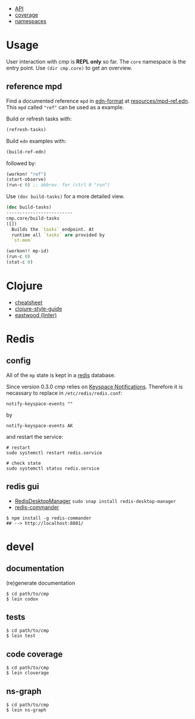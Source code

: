 



* [API](./api)
* [coverage](./coverage)
* [namespaces](./graph.png)


# Usage

User interaction with *cmp* is **REPL only** so far. The `core`
namespace is the entry point. Use `(dir cmp.core)` to get an
overview.

## reference mpd

Find a documented reference `mpd` in
[edn-format](https://github.com/edn-format/edn) 
at [resources/mpd-ref.edn](../resources/mpd-ref.edn).
This `mpd` called `"ref"` can be used as a example.

Build or refresh tasks with:
```clojure
(refresh-tasks)
```

Build `edn` examples with:

```clojure
(build-ref-edn)
```

followed by:

```clojure
(workon! "ref")
(start-observe)
(run-c 0) ;; abbrev. for (ctrl 0 "run") 
```

Use `(doc build-tasks)` for a more detailed view.

```clojure
(doc build-tasks)
-------------------------
cmp.core/build-tasks
([])
  Builds the `tasks` endpoint. At
  runtime all `tasks` are provided by
  `st-mem` 
```

```clojure
(workon!! mp-id)
(run-c 0)
(stat-c 0)
```

# Clojure

* [cheatsheet](https://clojure.org/api/cheatsheet)
* [clojure-style-guide](https://github.com/bbatsov/clojure-style-guide)
* [eastwood (linter)](https://github.com/jonase/eastwood)

# Redis
## config

All of the `mp` state is kept in a [redis](https://redis.io) database.

Since version 0.3.0 *cmp* relies on [Keyspace Notifications](https://redis.io/topics/notifications).
Therefore it is necassary to replace in `/etc/redis/redis.conf`:

```shell
notify-keyspace-events ""
```

by

```shell
notify-keyspace-events AK

```

and restart the service:


```shell
# restart
sudo systemctl restart redis.service

# check state
sudo systemctl status redis.service
```

## redis gui

* [RedisDesktopManager](https://github.com/uglide/RedisDesktopManager) `sudo snap install redis-desktop-manager`
* [redis-commander](https://github.com/joeferner/redis-commander)

```shell
$ npm install -g redis-commander
## --> http://localhost:8081/
```

# devel
## documentation

(re)generate documentation

```shell
$ cd path/to/cmp
$ lein codox
```

## tests

```shell
$ cd path/to/cmp
$ lein test
```

## code coverage

```shell
$ cd path/to/cmp
$ lein cloverage
```

## ns-graph

```shell
$ cd path/to/cmp
$ lein ns-graph
```
